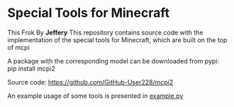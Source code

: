 # Special Tools for Minecraft
This Frok By **Jeffery**
This repository contains source code with the implementation of the special tools for Minecraft, which are built on the top of mcpi

A package with the corresponding model can be downloaded from pypi: \
pip install mcpi2

Source code: https://github.com/GitHub-User228/mcpi2

An example usage of some tools is presented in [example.py](https://github.com/GitHub-User228/mcpi2/blob/master/src/example.py)
